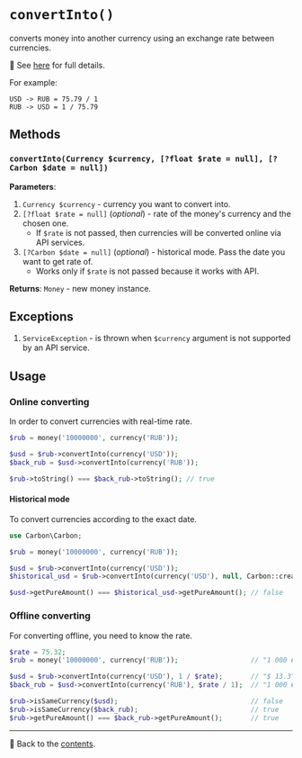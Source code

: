 # `convertInto()`

converts money into another currency using an exchange rate between currencies.

👀 See [here](/docs/05_services/README.md) for full details.

For example:
```text
USD -> RUB = 75.79 / 1
RUB -> USD = 1 / 75.79
```

## Methods

### `convertInto(Currency $currency, [?float $rate = null], [?Carbon $date = null])`
**Parameters**:
1. `Currency $currency` - currency you want to convert into.
2. `[?float $rate = null]` (*optional*) - rate of the money's currency and the chosen one.
   - If `$rate` is not passed, then currencies will be converted online via API services.
3. `[?Carbon $date = null]` (*optional*) - historical mode. Pass the date you want to get rate of.
   - Works only if `$rate` is not passed because it works with API.
    
**Returns**: `Money` - new money instance.

## Exceptions

1. `ServiceException` - is thrown when `$currency` argument is not supported by an API service.

## Usage

### Online converting

In order to convert currencies with real-time rate.

```php
$rub = money('10000000', currency('RUB'));

$usd = $rub->convertInto(currency('USD'));
$back_rub = $usd->convertInto(currency('RUB'));

$rub->toString() === $back_rub->toString(); // true
```

#### Historical mode

To convert currencies according to the exact date.

```php
use Carbon\Carbon;

$rub = money('10000000', currency('RUB'));

$usd = $rub->convertInto(currency('USD'));
$historical_usd = $rub->convertInto(currency('USD'), null, Carbon::createFromDate(2010, 4, 27)))

$usd->getPureAmount() === $historical_usd->getPureAmount(); // false
```

### Offline converting

For converting offline, you need to know the rate.

```php
$rate = 75.32;
$rub = money('10000000', currency('RUB'));                  // "1 000 ₽"

$usd = $rub->convertInto(currency('USD'), 1 / $rate);       // "$ 13.3"
$back_rub = $usd->convertInto(currency('RUB'), $rate / 1);  // "1 000 ₽"

$rub->isSameCurrency($usd);                                 // false
$rub->isSameCurrency($back_rub);                            // true
$rub->getPureAmount() === $back_rub->getPureAmount();       // true
```

---

📌 Back to the [contents](/docs/04_money/README.md).
